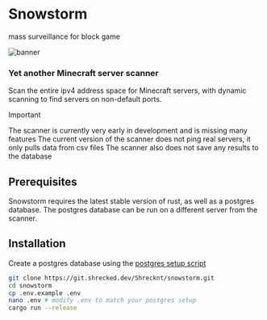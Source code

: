 # Snowstorm

mass surveillance for block game

![banner](assets/banner.png)

### Yet another Minecraft server scanner

Scan the entire ipv4 address space for Minecraft servers, with dynamic scanning to find servers on non-default ports.

> [!IMPORTANT]
> The scanner is currently very early in development and is missing many features
> The current version of the scanner does not ping real servers, it only pulls data from csv files
> The scanner also does not save any results to the database

## Prerequisites

Snowstorm requires the latest stable version of rust, as well as a postgres database. The postgres database can be run on a different server from the scanner.

## Installation

Create a postgres database using the [postgres setup script](postgres_setup.sql)

```sh
git clone https://git.shrecked.dev/Shrecknt/snowstorm.git
cd snowstorm
cp .env.example .env
nano .env # modify .env to match your postgres setup
cargo run --release
```
